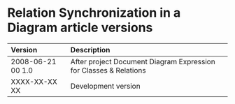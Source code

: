 ﻿Relation Synchronization in a Diagram article versions
======================================================

|**Version**|**Description**|
| :- | :- |
|2008-06-21 00  1.0|After project Document Diagram Expression for Classes & Relations|
|XXXX-XX-XX XX|Development version|

